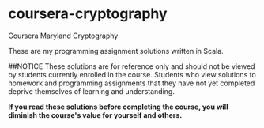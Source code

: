 # coursera-cryptography

Coursera Maryland Cryptography

These are my programming assignment solutions written in Scala.


##NOTICE
These solutions are for reference only and should not be viewed by students currently enrolled in the course.  Students who view solutions to homework and programming assignments that they have not yet completed deprive themselves of learning and understanding.

**If you read these solutions before completing the course, you will diminish the course's value for yourself and others.**
